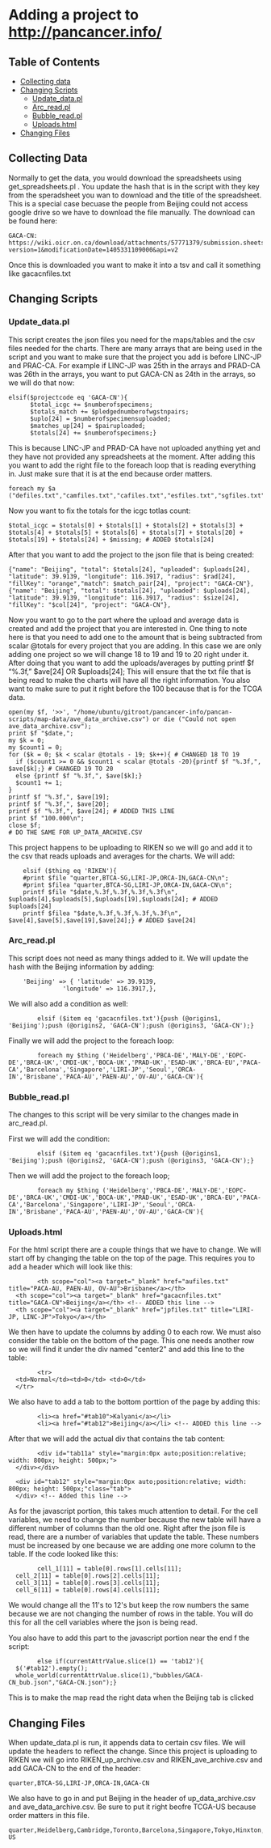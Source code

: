 # Adding a project to http://pancancer.info/

## Table of Contents
* [Collecting data](#collecting-data)
* [Changing Scripts](#changing-scripts)
	* [Update_data.pl](#update_data.pl)
	* [Arc_read.pl](#arc_read.pl)
	* [Bubble_read.pl](#bubble_read.pl)
	* [Uploads.html](#uploads.html)
* [Changing Files](#changing-files)

## Collecting Data
Normally to get the data, you would download the spreadsheets using get_spreadsheets.pl . You update the hash that is in the script with they key from the speradsheet you wan to download and the title of the spreadsheet. This is a special case becuase the people from Beijing could not access google drive so we have to download the file manually. The download can be found here:

	GACA-CN: https://wiki.oicr.on.ca/download/attachments/57771379/submission.sheets.xls?version=1&modificationDate=1405331109000&api=v2
			
Once this is downloaded you want to make it into a tsv and call it something like gacacnfiles.txt

## Changing Scripts

### Update_data.pl
This script creates the json files you need for the maps/tables and the csv files needed for the charts. There are many arrays that are being used in the script and you want to make sure that the project you add is before LINC-JP and PRAC-CA. For example if LINC-JP was 25th in the arrays and PRAD-CA was 26th in the arrays, you want to put GACA-CN as 24th in the arrays, so we will do that now:

    elsif($projectcode eq 'GACA-CN'){
          $total_icgc += $numberofspecimens;
          $totals_match += $pledgednumberofwgstnpairs;
          $uplo[24] = $numberofspecimensuploaded;
          $matches_up[24] = $pairuploaded;
          $totals[24] += $numberofspecimens;}
            
This is because LINC-JP and PRAD-CA have not uploaded anything yet and they have not provided any spreadsheets at the moment. After adding this you want to add the right file to the foreach loop that is reading everything in. Just make sure that it is at the end because order matters.

    foreach my $a ("defiles.txt","camfiles.txt","cafiles.txt","esfiles.txt","sgfiles.txt","jpfiles.txt","hinfiles.txt","krfiles.txt","pbcadefiles.txt","malydefiles.txt","eopcdefiles.txt","brcaeufiles.txt","pradukfiles.txt","esadukfiles.txt","brcaukfiles.txt","cmdiukfiles.txt","bocaukfiles.txt","lirijpfiles.txt","pacacafiles.txt","orcainfiles.txt",,"aufiles.txt","pacaaufiles.txt","paenaufiles.txt","ovaufiles.txt","gacacnfiles.txt")
      
Now you want to fix the totals for the icgc totlas count:

    $total_icgc = $totals[0] + $totals[1] + $totals[2] + $totals[3] + $totals[4] + $totals[5] + $totals[6] + $totals[7] + $totals[20] + $totals[19] + $totals[24] + $missing; # ADDED $totals[24]
      
After that you want to add the project to the json file that is being created:

    {"name": "Beijing", "total": $totals[24], "uploaded": $uploads[24], "latitude": 39.9139, "longitude": 116.3917, "radius": $rad[24], "fillKey": "orange","match": $match_pair[24], "project": "GACA-CN"}, 
    {"name": "Beijing", "total": $totals[24], "uploaded": $uploads[24], "latitude": 39.9139, "longitude": 116.3917, "radius": $size[24], "fillKey": "$col[24]", "project": "GACA-CN"},
          
Now you want to go to the part where the upload and average data is created and add the project that you are interested in. One thing to note here is that you need to add one to the amount that is being subtracted from scalar @totals for every project that you are adding. In this case we are only adding one project so we will change 18 to 19 and 19 to 20 right under it. After doing that you want to add the uploads/averages by putting printf $f “%.3f,” $ave[24] OR $uploads[24]; This will ensure that the txt file that is being read to make the charts will have all the right information. You also want to make sure to put it right before the 100 because that is for the TCGA data.

    open(my $f, '>>', "/home/ubuntu/gitroot/pancancer-info/pancan-scripts/map-data/ave_data_archive.csv") or die ("Could not open ave_data_archive.csv"); 
    print $f "$date,"; 
    my $k = 0; 
    my $count1 = 0; 
    for ($k = 0; $k < scalar @totals - 19; $k++){ # CHANGED 18 TO 19
      if ($count1 >= 0 && $count1 < scalar @totals -20){printf $f "%.3f,", $ave[$k];} # CHANGED 19 TO 20 
      else {printf $f "%.3f,", $ave[$k];} 
      $count1 += 1; 
    } 
    printf $f "%.3f,", $ave[19]; 
    printf $f "%.3f,", $ave[20]; 
    printf $f "%.3f,", $ave[24]; # ADDED THIS LINE
    print $f "100.000\n"; 
    close $f;
    # DO THE SAME FOR UP_DATA_ARCHIVE.CSV

This project happens to be uploading to RIKEN so we will go and add it to the csv that reads uploads and averages for the charts. We will add:

		elsif ($thing eq 'RIKEN'){ 
        #print $file "quarter,BTCA-SG,LIRI-JP,ORCA-IN,GACA-CN\n"; 
        #print $filea "quarter,BTCA-SG,LIRI-JP,ORCA-IN,GACA-CN\n"; 
        printf $file "$date,%.3f,%.3f,%.3f,%.3f\n", $uploads[4],$uploads[5],$uploads[19],$uploads[24]; # ADDED $uploads[24]
        printf $filea "$date,%.3f,%.3f,%.3f,%.3f\n", $ave[4],$ave[5],$ave[19],$ave[24];} # ADDED $ave[24]
          
### Arc_read.pl
This script does not need as many things added to it. We will update the hash with the Beijing information by adding:

		'Beijing' => { 'latitude' => 39.9139, 
                   'longitude' => 116.3917,},
                      
We will also add a condition as well:

			elsif ($item eq 'gacacnfiles.txt'){push (@origins1, 'Beijing');push (@origins2, 'GACA-CN');push (@origins3, 'GACA-CN');}
			
Finally we will add the project to the foreach loop:

			foreach my $thing ('Heidelberg','PBCA-DE','MALY-DE','EOPC-DE','BRCA-UK','CMDI-UK','BOCA-UK','PRAD-UK','ESAD-UK','BRCA-EU','PACA-CA','Barcelona','Singapore','LIRI-JP','Seoul','ORCA-IN','Brisbane','PACA-AU','PAEN-AU','OV-AU','GACA-CN'){

### Bubble_read.pl
The changes to this script will be very similar to the changes made in arc_read.pl. 

First we will add the condition:

			elsif ($item eq 'gacacnfiles.txt'){push (@origins1, 'Beijing');push (@origins2, 'GACA-CN');push (@origins3, 'GACA-CN');}
			
Then we will add the project to the foreach loop;

			foreach my $thing ('Heidelberg','PBCA-DE','MALY-DE','EOPC-DE','BRCA-UK','CMDI-UK','BOCA-UK','PRAD-UK','ESAD-UK','BRCA-EU','PACA-CA','Barcelona','Singapore','LIRI-JP','Seoul','ORCA-IN','Brisbane','PACA-AU','PAEN-AU','OV-AU','GACA-CN'){

### Uploads.html
For the html script there are a couple things that we have to change. We will start off by changing the table on the top of the page. This requires you to add a header which will look like this:

			<th scope="col"><a target="_blank" href="aufiles.txt" title="PACA-AU, PAEN-AU, OV-AU">Brisbane</a></th>
      <th scope="col"><a target="_blank" href="gacacnfiles.txt" title="GACA-CN">Beijing</a></th> <!-- ADDED this line -->
      <th scope="col"><a target="_blank" href="jpfiles.txt" title="LIRI-JP, LINC-JP">Tokyo</a></th>
      
We then have to update the columns by adding <td>0</td> to each row. We must also consider the table on the bottom of the page. This one needs another row so we will find it under the div named "center2" and add this line to the table:

			<tr>
      <td>Normal</td><td>0</td> <td>0</td>
      </tr>
 
We also have to add a tab to the bottom porttion of the page by adding this:
 
 			<li><a href="#tab10">Kalyani</a></li>
 			<li><a href="#tab12">Beijing</a></li> <!-- ADDED this line -->
 
After that we will add the actual div that contains the tab content:

			<div id="tab11a" style="margin:0px auto;position:relative; width: 800px; height: 500px;">
      </div></div>

      <div id="tab12" style="margin:0px auto;position:relative; width: 800px; height: 500px;"class="tab">
      </div> <!-- Added this line -->
 			
As for the javascript portion, this takes much attention to detail. For the cell variables, we need to change the number because the new table will have a different number of columns than the old one. Right after the json file is read, there are a number of variables that update the table. These numbers must be increased by one because we are adding one more column to the table. If the code looked like this:

			cell_1[11] = table[0].rows[1].cells[11];
      cell_2[11] = table[0].rows[2].cells[11];
      cell_3[11] = table[0].rows[3].cells[11];
      cell_6[11] = table[0].rows[4].cells[11];
      
We would change all the 11's to 12's but keep the row numbers the same because we are not changing the number of rows in the table. You will do this for all the cell variables where the json is being read.

You also have to add this part to the javascript portion near the end f the script:

			else if(currentAttrValue.slice(1) == 'tab12'){
      $('#tab12').empty();
      whole_world(currentAttrValue.slice(1),"bubbles/GACA-CN_bub.json","GACA-CN.json");}

This is to make the map read the right data when the Beijing tab is clicked

## Changing Files
When update_data.pl is run, it appends data to certain csv files. We will update the headers to reflect the change. Since this project is uploading to RIKEN we will go into RIKEN_up_archive.csv and RIKEN_ave_archive.csv and add GACA-CN to the end of the header:

	quarter,BTCA-SG,LIRI-JP,ORCA-IN,GACA-CN

We also have to go in and put Beijing in the header of up_data_archive.csv and ave_data_archive.csv. Be sure to put it right beofre TCGA-US because order matters in this file. 

	quarter,Heidelberg,Cambridge,Toronto,Barcelona,Singapore,Tokyo,Hinxton,Seoul,Kalyani,Brisbane,Beijing,TCGA-US
